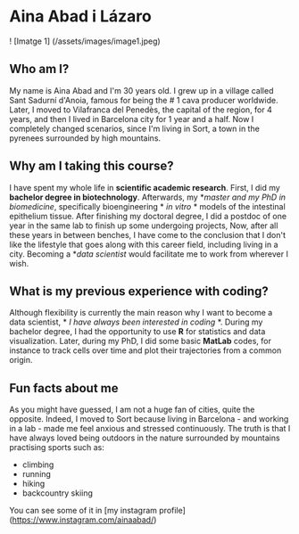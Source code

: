 # Aina Abad i Lázaro

! [Imatge 1] (/assets/images/image1.jpeg)

## Who am I?

My name is Aina Abad and I'm 30 years old. I grew up in a village called Sant Sadurní d'Anoia, famous for being the # 1 cava producer worldwide. Later, I moved to Vilafranca del Penedès, the capital of the region, for 4 years, and then I lived in Barcelona city for 1 year and a half. Now I completely changed scenarios, since I'm living in Sort, a town in the pyrenees surrounded by high mountains.

## Why am I taking this course?

I have spent my whole life in **scientific academic research**. First, I did my **bachelor degree in biotechnology**. Afterwards, my **master and my PhD in biomedicine*, specifically bioengineering * *in vitro* * models of the intestinal epithelium tissue. After finishing my doctoral degree, I did a postdoc of one year in the same lab to finish up some undergoing projects, Now, after all these years in between benches, I have come to the conclusion that I don't like the lifestyle that goes along with this career field, including living in a city. Becoming a **data scientist* would facilitate me to work from wherever I wish.

## What is my previous experience with coding?

Although flexibility is currently the main reason why I want to become a data scientist, * *I have always been interested in coding* *. During my bachelor degree, I had the opportunity to use **R** for statistics and data visualization. Later, during my PhD, I did some basic **MatLab** codes, for instance to track cells over time and plot their trajectories from a common origin.

## Fun facts about me

As you might have guessed, I am not a huge fan of cities, quite the opposite. Indeed, I moved to Sort because living in Barcelona - and working in a lab - made me feel anxious and stressed continuously. The truth is that I have always loved being outdoors in the nature surrounded by mountains practising sports such as:
- climbing
- running
- hiking
- backcountry skiing

You can see some of it in [my instagram profile] (https://www.instagram.com/ainaabad/)
